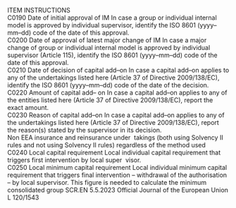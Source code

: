  
ITEM  INSTRUCTIONS  
C0190  Date of initial approval 
of IM  In case a group or individual internal model is approved by individual supervisor, 
identify the ISO 8601 (yyyy–mm–dd) code of the date of this approval.  
C0200  Date of approval of latest 
major change of IM  In case a major change of group or individual internal model is approved by 
individual supervisor (Article 115), identify the ISO 8601 (yyyy–mm–dd) code of 
the date of this approval.  
C0210  Date of decision of 
capital add–on  In case a capital add–on applies to any of the undertakings listed here (Article 37 
of Directive 2009/138/EC), identify the ISO 8601 (yyyy–mm–dd) code of the date 
of the decision.  
C0220  Amount of capital add– 
on  In case a capital add–on applies to any of the entities listed here (Article 37 of 
Directive 2009/138/EC), report the exact amount.  
C0230  Reason of capital add–on  In case a capital add–on applies to any of the undertakings listed here (Article 37 
of Directive 2009/138/EC), report the reason(s) stated by the supervisor in its 
decision.  
Non EEA insurance 
and reinsurance under ­
takings (both using 
Solvency II rules and 
not using Solvency II 
rules) regardless of the 
method used  
C0240  Local capital requirement  Local individual capital requirement that triggers first intervention by local super ­
visor.  
C0250  Local minimum capital 
requirement  Local individual minimum capital requirement that triggers final intervention – 
withdrawal of the authorisation – by local supervisor. This figure is needed to 
calculate the minimum consolidated group SCR.EN  5.5.2023 Official Journal of the European Union L 120/1543